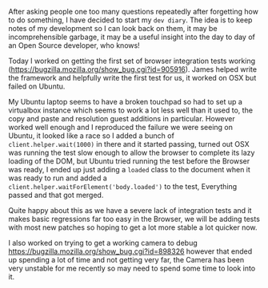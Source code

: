 After asking people one too many questions repeatedly after forgetting how to do something, I have decided to start my `dev diary`. The idea is to keep notes of my development so I can look back on them, it may be incomprehensible garbage, it may be a useful insight into the day to day of an Open Source developer, who knows!

Today I worked on getting the first set of browser integration tests working (https://bugzilla.mozilla.org/show_bug.cgi?id=905916). James helped write the framework and helpfully write the first test for us, it worked on OSX but failed on Ubuntu.

My Ubuntu laptop seems to have a broken touchpad so had to set up a virtualbox instance which seems to work a lot less well than it used to, the copy and paste and resolution guest additions in particular. However worked well enough and I reproduced the failure we were seeing on Ubuntu, it looked like a race so I added a bunch of `client.helper.wait(1000)` in there and it started passing, turned out OSX was running the test slow enough to allow the browser to complete its lazy loading of the DOM, but Ubuntu tried running the test before the Browser was ready, I ended up just adding a `loaded` class to the document when it was ready to run and added a `client.helper.waitForElement('body.loaded')` to the test, Everything passed and that got merged.

Quite happy about this as we have a severe lack of integration tests and it makes basic regressions far too easy in the Browser, we will be adding tests with most new patches so hoping to get a lot more stable a lot quicker now.

I also worked on trying to get a working camera to debug https://bugzilla.mozilla.org/show_bug.cgi?id=898326 however that ended up spending a lot of time and not getting very far, the Camera has been very unstable for me recently so may need to spend some time to look into it.
